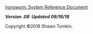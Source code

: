 [Ironsworn: System Reference Document](https://tedtschopp.github.io/Ironsworn-SRD/Ironsworn%20SRD.html)

***Version .08  Updated 09/16/18***

Copyright ©2018 Shawn Tomkin.
